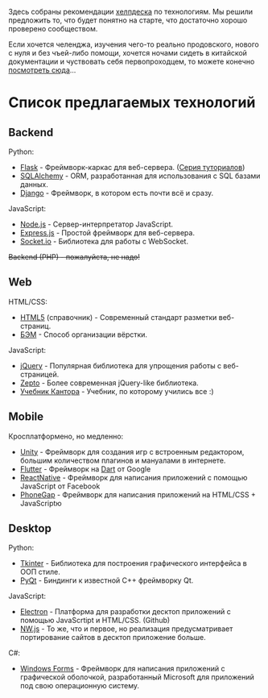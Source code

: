 Здесь собраны рекомендации [хелпдеска](https://github.com/BANOnotIT/helpdesk/) по технологиям. Мы решили предложить то, что будет понятно на старте, что достаточно хорошо проверено сообществом.

Если хочется челенджа, изучения чего-то реально продовского, нового с нуля и без чъей-либо помощи, хочется ночами сидеть в китайской документации и чуствовать себя первопроходцем, то можете конечно [посмотреть сюда](/challenge-techs.md)...


# Список предлагаемых технологий

## Backend
Python:
- [Flask](http://flask.pocoo.org/) - Фреймворк-каркас для веб-сервера. ([Серия туториалов](https://habr.com/post/193242/))
- [SQLAlchemy](https://www.sqlalchemy.org/) - ORM, разработанная для использования с SQL базами данных.
- [Django](https://www.djangoproject.com/) - Фреймворк, в котором есть почти всё и сразу.

JavaScript:
- [Node.js](https://nodejs.org/en/) - Сервер-интерпретатор JavaScript.
- [Express.js](https://expressjs.com/ru/) - Простой фреймворк для веб-сервера.
- [Socket.io](https://socket.io/) - Библиотека для работы с WebSocket.

~~Backend (PHP) - пожалуйста, не надо!~~

## Web
HTML/CSS:
- [HTML5](https://html5book.ru/html-html5/) (справочник) - Современный стандарт разметки веб-страниц.
- [БЭМ](https://ru.bem.info/methodology/html/) - Способ организации вёрстки.

JavaScript:
- [jQuery](http://jquery.com/) - Популярная библиотека для упрощения работы с веб-страницей.
- [Zepto](https://zeptojs.com/) - Более современная jQuery-like библиотека.
- [Учебник Кантора](http://learn.javascript.ru) - Учебник, по которому учились все :)

## Mobile
Кросплатформено, но медленно:
- [Unity](https://unity3d.com/ru) - Фреймворк для создания игр с встроенным редактором, большим количеством плагинов и мануалами в интернете.
- [Flutter](https://flutter.io/) - Фреймворк на [Dart](https://www.dartlang.org/) от Google
- [ReactNative](https://facebook.github.io/react-native/) - Фреймворк для написания приложений с помощью JavaScript от Facebook
- [PhoneGap](https://www.phonegap.com/) - Фреймворк для написания приложений на HTML/CSS + JavaScriptю

## Desktop
Python:
- [Tkinter](https://wiki.python.org/moin/TkInter) - Библиотека для построения графического интерфейса в ООП стиле.
- [PyQt](https://pythonworld.ru/gui/pyqt5-firstprograms.html) - Биндинги к известной C++ фреймворку Qt.

JavaScript:
- [Electron](https://electronjs.org/) - Платформа для разработки десктоп приложений с помощью JavaScrtipt и HTML/CSS. (Github)
- [NW.js](https://nwjs.io/) - То же, что и первое, но реализация предусматривает портирование сайтов в десктоп приложение больше.

C#:
- [Windows Forms](https://docs.microsoft.com/en-us/dotnet/framework/winforms/) - Фреймворк для написания приложений с графической оболочкой, разработанный Microsoft для приложений под свою операционную систему.
